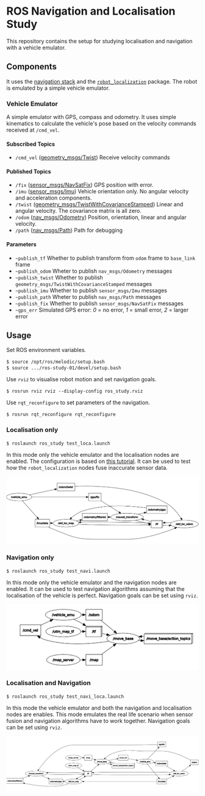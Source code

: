 # ROS Navigation and Localisation Study

This repository contains the setup for studying localisation and navigation with a vehicle emulator.


## Components

It uses the [navigation stack](http://wiki.ros.org/navigation) and the [`robot_localization`](http://wiki.ros.org/robot_localization) package. The robot is emulated by a simple vehicle emulator.

### Vehicle Emulator

A simple emulator with GPS, compass and odometry.
It uses simple kinematics to calculate the vehicle's pose based on the velocity commands received at `/cmd_vel`.

#### Subscribed Topics

* `/cmd_vel` ([geometry_msgs/Twist](http://docs.ros.org/api/geometry_msgs/html/msg/Twist.html))
  Receive velocity commands

#### Published Topics

* `/fix` ([sensor_msgs/NavSatFix](http://docs.ros.org/api/sensor_msgs/html/msg/NavSatFix.html))
  GPS position with error.
* `/imu` ([sensor_msgs/Imu](http://docs.ros.org/api/sensor_msgs/html/msg/Imu.html))
  Vehicle orientation only. No angular velocity and acceleration components.
* `/twist` ([geometry_msgs/TwistWithCovarianceStamped](http://docs.ros.org/api/geometry_msgs/html/msg/TwistWithCovarianceStamped.html))
  Linear and angular velocity. The covariance matrix is all zero.
* `/odom` ([nav_msgs/Odometry](http://docs.ros.org/api/nav_msgs/html/msg/Odometry.html))
  Position, orientation, linear and angular velocity.
* `/path` ([nav_msgs/Path](http://docs.ros.org/api/nav_msgs/html/msg/Path.html))
  Path for debugging

#### Parameters

* `~publish_tf`
  Whether to publish transform from `odom` frame to `base_link` frame
* `~publish_odom`
  Wheter to publish `nav_msgs/Odometry` messages
* `~publish_twist`
  Whether to publish `geometry_msgs/TwistWithCovarianceStamped` messages
* `~publish_imu`
  Whether to publish `sensor_msgs/Imu` messages
* `~publish_path`
  Wheter to publish `nav_msgs/Path` messages
* `~publish_fix`
  Whether to publish `sensor_msgs/NavSatFix` messages
* `~gps_err`
  Simulated GPS error: _0_ = no error, _1_ = small error, _2_ = larger error


## Usage

Set ROS environment variables.
```
$ source /opt/ros/melodic/setup.bash
$ source .../ros-study-01/devel/setup.bash
```

Use `rviz` to visualise robot motion and set navigation goals.
```
$ rosrun rviz rviz --display-config ros_study.rviz
```

Use `rqt_reconfigure` to set parameters of the navigation.
```
$ rosrun rqt_reconfigure rqt_reconfigure
```

### Localisation only

```
$ roslaunch ros_study test_loca.launch
```
In this mode only the vehicle emulator and the localisation nodes are enabled.
The configuration is based on [this tutorial](http://docs.ros.org/melodic/api/robot_localization/html/integrating_gps.html).
It can be used to test how the `robot_localization` nodes fuse inaccurate sensor data.

<p align="center">
  <img src="docs/nodes_test_loca_01.png">
</p>

### Navigation only
```
$ roslaunch ros_study test_navi.launch
```
In this mode only the vehicle emulator and the navigation nodes are enabled.
It can be used to test navigation algorithms assuming that the localisation of the vehicle is perfect.
Navigation goals can be set using `rviz`.

<p align="center">
  <img src="docs/nodes_test_navi_01.png">
</p>

### Localisation and Navigation
```
$ roslaunch ros_study test_navi_loca.launch
```
In this mode the vehicle emulator and both the navigation and localisation nodes are enables.
This mode emulates the real life scenario when sensor fusion and navigation algorithms have to work together.
Navigation goals can be set using `rviz`.

<p align="center">
  <img src="docs/nodes_test_navi_loca_01.png">
</p>
